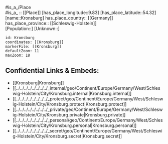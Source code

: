 ﻿---
location: [54.32,9.83] 
mapzoom: [7,12] 
mapmarker: city 
type: City
tags:
- geo/City


SpocWebEntityId: 31661
isDeleted: false
confidential: public

---
#is_a_/Place  
#is_a_ :: [[Place]] 
[has_place_longitude::9.83] 
[has_place_latitude::54.32] 
[name::Kronsburg] 
has_place_country:: [[Germany]]  
has_place_province:: [[Schleswig-Holstein]]  
[Population::] 
[Unknown::] 


```leaflet
id: Kronsburg
coordinates: [[Kronsburg]] 
markerFile: [[Kronsburg]] 
defaultZoom: 11 
maxZoom: 18
```


## Confidential Links & Embeds: 
- [[Kronsburg|Kronsburg]]  
- [[../../../../../../../../_internal/geo/Continent/Europe/Germany/West/Schleswig-Holstein/City/Kronsburg.internal|Kronsburg.internal]] 
- [[../../../../../../../../_protect/geo/Continent/Europe/Germany/West/Schleswig-Holstein/City/Kronsburg.protect|Kronsburg.protect]] 
- [[../../../../../../../../_private/geo/Continent/Europe/Germany/West/Schleswig-Holstein/City/Kronsburg.private|Kronsburg.private]] 
- [[../../../../../../../../_personal/geo/Continent/Europe/Germany/West/Schleswig-Holstein/City/Kronsburg.personal|Kronsburg.personal]] 
- [[../../../../../../../../_secret/geo/Continent/Europe/Germany/West/Schleswig-Holstein/City/Kronsburg.secret|Kronsburg.secret]] 
